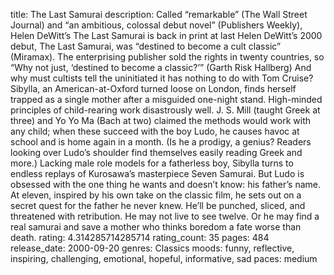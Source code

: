 title: The Last Samurai
description: Called “remarkable” (The Wall Street Journal) and “an ambitious, colossal debut novel” (Publishers Weekly), Helen DeWitt’s The Last Samurai is back in print at last Helen DeWitt’s 2000 debut, The Last Samurai, was “destined to become a cult classic” (Miramax). The enterprising publisher sold the rights in twenty countries, so “Why not just, ‘destined to become a classic?’” (Garth Risk Hallberg) And why must cultists tell the uninitiated it has nothing to do with Tom Cruise? Sibylla, an American-at-Oxford turned loose on London, finds herself trapped as a single mother after a misguided one-night stand. High-minded principles of child-rearing work disastrously well. J. S. Mill (taught Greek at three) and Yo Yo Ma (Bach at two) claimed the methods would work with any child; when these succeed with the boy Ludo, he causes havoc at school and is home again in a month. (Is he a prodigy, a genius? Readers looking over Ludo’s shoulder find themselves easily reading Greek and more.) Lacking male role models for a fatherless boy, Sibylla turns to endless replays of Kurosawa’s masterpiece Seven Samurai. But Ludo is obsessed with the one thing he wants and doesn’t know: his father’s name. At eleven, inspired by his own take on the classic film, he sets out on a secret quest for the father he never knew. He’ll be punched, sliced, and threatened with retribution. He may not live to see twelve. Or he may find a real samurai and save a mother who thinks boredom a fate worse than death.
rating: 4.314285714285714
rating_count: 35
pages: 484
release_date: 2000-09-20
genres: Classics
moods: funny, reflective, inspiring, challenging, emotional, hopeful, informative, sad
paces: medium